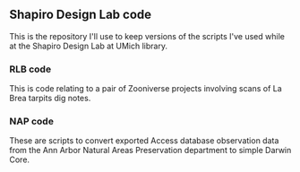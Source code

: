## Shapiro Design Lab code

This is the repository I'll use to keep versions of the scripts I've used while at the Shapiro Design Lab at UMich library. 

### RLB code

This is code relating to a pair of Zooniverse projects involving scans of La Brea tarpits dig notes.

### NAP code

These are scripts to convert exported Access database observation data from the Ann Arbor Natural Areas Preservation department to simple Darwin Core.

